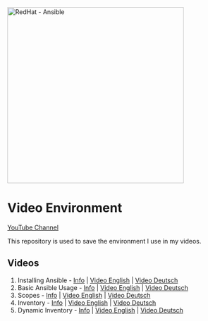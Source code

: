 <a href="https://www.ansible.com">
  <img src="https://www.ansible.com/hubfs/RedHat-Ansible-Automation-Platform_logo-white-1.png" alt="RedHat - Ansible" width="400"/>
</a>

# Video Environment

[YouTube Channel](https://www.youtube.com/@ansibleguy)

This repository is used to save the environment I use in my videos.

## Videos

1. Installing Ansible - [Info](https://github.com/ansibleguy/videos/blob/main/1) | [Video English](https://www.youtube.com/watch?v=88hUAGCbt9U) | [Video Deutsch](https://youtu.be/YaOEWItqRiU)
2. Basic Ansible Usage - [Info](https://github.com/ansibleguy/videos/blob/main/2) | [Video English]() | [Video Deutsch]()
3. Scopes - [Info](https://github.com/ansibleguy/videos/blob/main/3) | [Video English]() | [Video Deutsch]()
4. Inventory - [Info](https://github.com/ansibleguy/videos/blob/main/4) | [Video English]() | [Video Deutsch]()
5. Dynamic Inventory - [Info](https://github.com/ansibleguy/videos/blob/main/5) | [Video English]() | [Video Deutsch]()
